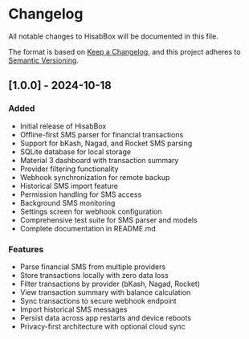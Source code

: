 # Changelog

All notable changes to HisabBox will be documented in this file.

The format is based on [Keep a Changelog](https://keepachangelog.com/en/1.0.0/),
and this project adheres to [Semantic Versioning](https://semver.org/spec/v2.0.0.html).

## [1.0.0] - 2024-10-18

### Added
- Initial release of HisabBox
- Offline-first SMS parser for financial transactions
- Support for bKash, Nagad, and Rocket SMS parsing
- SQLite database for local storage
- Material 3 dashboard with transaction summary
- Provider filtering functionality
- Webhook synchronization for remote backup
- Historical SMS import feature
- Permission handling for SMS access
- Background SMS monitoring
- Settings screen for webhook configuration
- Comprehensive test suite for SMS parser and models
- Complete documentation in README.md

### Features
- Parse financial SMS from multiple providers
- Store transactions locally with zero data loss
- Filter transactions by provider (bKash, Nagad, Rocket)
- View transaction summary with balance calculation
- Sync transactions to secure webhook endpoint
- Import historical SMS messages
- Persist data across app restarts and device reboots
- Privacy-first architecture with optional cloud sync
